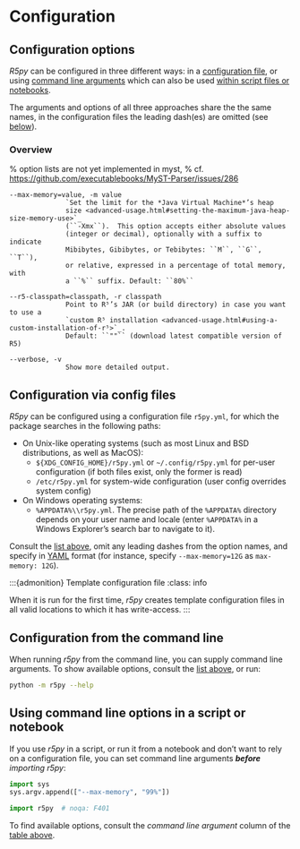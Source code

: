 # Configuration

## Configuration options

*R5py* can be configured in three different ways: in a [configuration
file](#configuration-via-config-files), or using [command line
arguments](#configuration-via-config-files) which can also be used [within
script files or notebooks](#configuration-from-the-command-line). 

The arguments and options of all three approaches share the the same names, in
the configuration files the leading dash(es) are omitted (see
[below](#configuration-via-config-files)).


### Overview

% option lists are not yet implemented in myst, 
% cf. https://github.com/executablebooks/MyST-Parser/issues/286

```{eval-rst}
--max-memory=value, -m value
              `Set the limit for the *Java Virtual Machine*’s heap
              size <advanced-usage.html#setting-the-maximum-java-heap-size-memory-use>`_
              (``-Xmx``).  This option accepts either absolute values
              (integer or decimal), optionally with a suffix to indicate
              Mibibytes, Gibibytes, or Tebibytes: ``M``, ``G``, ``T``),
              or relative, expressed in a percentage of total memory, with
              a ``%`` suffix. Default: ``80%``

--r5-classpath=classpath, -r classpath
              Point to R⁵’s JAR (or build directory) in case you want to use a
              `custom R⁵ installation <advanced-usage.html#using-a-custom-installation-of-r⁵>`_.
              Default: ``""`` (download latest compatible version of R5)

--verbose, -v
              Show more detailed output.
```


## Configuration via config files

*R5py* can be configured using a configuration file `r5py.yml`, for which the
package searches in the following paths:

- On Unix-like operating systems (such as most Linux and BSD distributions,
  as well as MacOS): 
  - `${XDG_CONFIG_HOME}/r5py.yml` or `~/.config/r5py.yml` for per-user
    configuration (if both files exist, only the former is read)
  - `/etc/r5py.yml` for system-wide configuration (user config overrides system
    config)
- On Windows operating systems:
  - `%APPDATA%\\r5py.yml`. The precise path of the `%APPDATA%` directory depends
    on your user name and locale (enter `%APPDATA%` in a Windows Explorer’s search
    bar to navigate to it).

Consult the [list above](#configuration-options), omit any leading dashes from
the option names, and specify in [YAML](https://yaml.org/) format (for
instance, specify `--max-memory=12G` as `max-memory: 12G`).


:::{admonition} Template configuration file
:class: info

When it is run for the first time, *r5py* creates template configuration files
in all valid locations to which it has write-access.
:::


## Configuration from the command line

When running *r5py* from the command line, you can supply command line
arguments.  To show available options, consult the [list
above](#configuration-options), or run:

```bash
python -m r5py --help
```


## Using command line options in a script or notebook

If you use *r5py* in a script, or run it from a notebook and don’t want to
rely on a configuration file, you can set command line arguments ***before***
*importing r5py*:

```python
import sys
sys.argv.append(["--max-memory", "99%"])

import r5py  # noqa: F401
```

To find available options, consult the *command line argument* column of the
[table above](#configuration-options).


